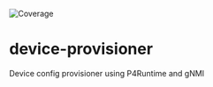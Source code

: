 
![Coverage](https://img.shields.io/badge/Coverage-0.0%25-red)


<!--
SPDX-FileCopyrightText: 2022 Intel Corporation

SPDX-License-Identifier: Apache-2.0
-->


# device-provisioner
Device config provisioner using P4Runtime and gNMI
